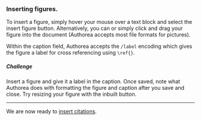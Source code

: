 ### Inserting figures.

To insert a figure, simply hover your mouse over a text block and select the insert figure button.
Alternatively, you can or simply click and drag your figure into the document (Authorea accepts most 
file formats for pictures). 

Within the caption field, Authorea accepts the ```/label``` encoding which gives the figure a label
for cross referencing using ```\ref{}```.

##### Challenge 

Insert a figure and give it a label in the caption. Once saved, note what 
Authorea does with formatting the figure and caption after you save and close. Try resizing your
figure with the inbuilt button. 

----
We are now ready to [insert citations](../07_Citations/insertingCitations.md).
